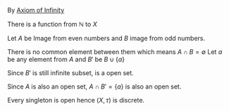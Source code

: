 
By [Axiom of Infinity](https://en.wikipedia.org/wiki/Zermelo%E2%80%93Fraenkel_set_theory#7._Axiom_of_infinity)

There is a function from $\mathbb{N}$ to $X$  

Let $A$ be Image from even numbers and $B$ image from odd numbers.  

There is no common element between them which means
$A\cap B=\emptyset$
Let $a$ be any element from $A$ and $B'$ be $B\cup \left\{ a\right\}$  

Since $B'$ is still infinite subset, is a open set.  

Since $A$ is also an open set, $A \cap B' = \{a\}$ is also an open set.  

Every singleton is open hence $(X,\tau)$ is discrete.
